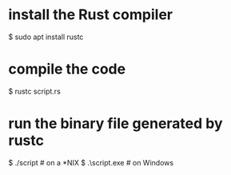 # install the Rust compiler
$ sudo apt install rustc

# compile the code
$ rustc script.rs

# run the binary file generated by rustc
$ ./script # on a *NIX
$ .\script.exe # on Windows